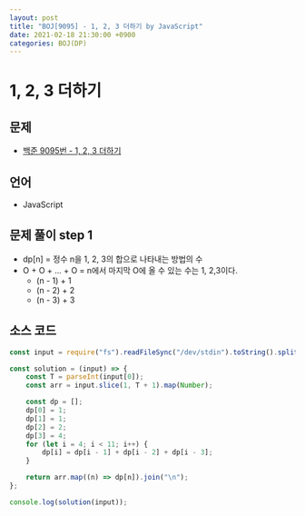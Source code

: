 ```yaml
---
layout: post
title: "BOJ[9095] - 1, 2, 3 더하기 by JavaScript"
date: 2021-02-18 21:30:00 +0900
categories: BOJ(DP)
---
```


# 1, 2, 3 더하기

## 문제

- [백준 9095번 - 1, 2, 3 더하기](https://www.acmicpc.net/problem/9095)

## 언어

- JavaScript

## 문제 풀이 step 1

- dp[n] = 정수 n을 1, 2, 3의 합으로 나타내는 방법의 수
- O + O + ... + O = n에서 마지막 O에 올 수 있는 수는 1, 2,3이다.
  - (n - 1) + 1
  - (n - 2) + 2
  - (n - 3) + 3

## 소스 코드

```jsx
const input = require("fs").readFileSync("/dev/stdin").toString().split("\n");

const solution = (input) => {
	const T = parseInt(input[0]);
	const arr = input.slice(1, T + 1).map(Number);

	const dp = [];
	dp[0] = 1;
	dp[1] = 1;
	dp[2] = 2;
	dp[3] = 4;
	for (let i = 4; i < 11; i++) {
		dp[i] = dp[i - 1] + dp[i - 2] + dp[i - 3];
	}

	return arr.map((n) => dp[n]).join("\n");
};

console.log(solution(input));
```

